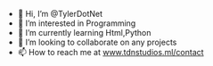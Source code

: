 - 👋 Hi, I’m @TylerDotNet
- 👀 I’m interested in Programming
- 🌱 I’m currently learning Html,Python
- 💞️ I’m looking to collaborate on any projects
- 📫 How to reach me at www.tdnstudios.ml/contact

<!---
TylerDotNet/TylerDotNet is a ✨ special ✨ repository because its `README.md` (this file) appears on your GitHub profile.
You can click the Preview link to take a look at your changes.
--->

